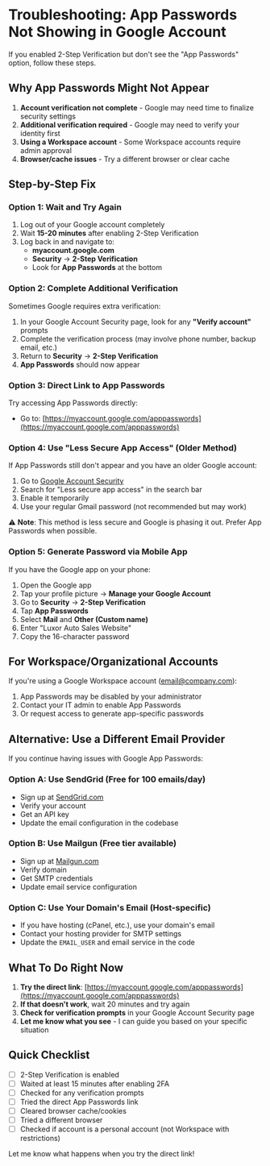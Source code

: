 # Troubleshooting: App Passwords Not Showing in Google Account

If you enabled 2-Step Verification but don't see the "App Passwords" option, follow these steps.

## Why App Passwords Might Not Appear

1. **Account verification not complete** - Google may need time to finalize security settings
2. **Additional verification required** - Google may need to verify your identity first
3. **Using a Workspace account** - Some Workspace accounts require admin approval
4. **Browser/cache issues** - Try a different browser or clear cache

## Step-by-Step Fix

### Option 1: Wait and Try Again

1. Log out of your Google account completely
2. Wait **15-20 minutes** after enabling 2-Step Verification
3. Log back in and navigate to:
   - **myaccount.google.com**
   - **Security** → **2-Step Verification**
   - Look for **App Passwords** at the bottom

### Option 2: Complete Additional Verification

Sometimes Google requires extra verification:

1. In your Google Account Security page, look for any **"Verify account"** prompts
2. Complete the verification process (may involve phone number, backup email, etc.)
3. Return to **Security** → **2-Step Verification**
4. **App Passwords** should now appear

### Option 3: Direct Link to App Passwords

Try accessing App Passwords directly:
- Go to: [https://myaccount.google.com/apppasswords](https://myaccount.google.com/apppasswords)

### Option 4: Use "Less Secure App Access" (Older Method)

If App Passwords still don't appear and you have an older Google account:

1. Go to [Google Account Security](https://myaccount.google.com/security)
2. Search for "Less secure app access" in the search bar
3. Enable it temporarily
4. Use your regular Gmail password (not recommended but may work)

⚠️ **Note**: This method is less secure and Google is phasing it out. Prefer App Passwords when possible.

### Option 5: Generate Password via Mobile App

If you have the Google app on your phone:

1. Open the Google app
2. Tap your profile picture → **Manage your Google Account**
3. Go to **Security** → **2-Step Verification**
4. Tap **App Passwords**
5. Select **Mail** and **Other (Custom name)**
6. Enter "Luxor Auto Sales Website"
7. Copy the 16-character password

## For Workspace/Organizational Accounts

If you're using a Google Workspace account (email@company.com):

1. App Passwords may be disabled by your administrator
2. Contact your IT admin to enable App Passwords
3. Or request access to generate app-specific passwords

## Alternative: Use a Different Email Provider

If you continue having issues with Google App Passwords:

### Option A: Use SendGrid (Free for 100 emails/day)
- Sign up at [SendGrid.com](https://sendgrid.com)
- Verify your account
- Get an API key
- Update the email configuration in the codebase

### Option B: Use Mailgun (Free tier available)
- Sign up at [Mailgun.com](https://mailgun.com)
- Verify domain
- Get SMTP credentials
- Update email service configuration

### Option C: Use Your Domain's Email (Host-specific)
- If you have hosting (cPanel, etc.), use your domain's email
- Contact your hosting provider for SMTP settings
- Update the `EMAIL_USER` and email service in the code

## What To Do Right Now

1. **Try the direct link**: [https://myaccount.google.com/apppasswords](https://myaccount.google.com/apppasswords)
2. **If that doesn't work**, wait 20 minutes and try again
3. **Check for verification prompts** in your Google Account Security page
4. **Let me know what you see** - I can guide you based on your specific situation

## Quick Checklist

- [ ] 2-Step Verification is enabled
- [ ] Waited at least 15 minutes after enabling 2FA
- [ ] Checked for any verification prompts
- [ ] Tried the direct App Passwords link
- [ ] Cleared browser cache/cookies
- [ ] Tried a different browser
- [ ] Checked if account is a personal account (not Workspace with restrictions)

Let me know what happens when you try the direct link!
